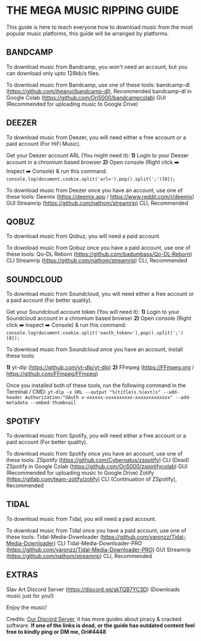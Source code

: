 # **THE MEGA MUSIC RIPPING GUIDE**

This guide is here to teach everyone how to download music from the most popular music platforms, this guide will be arranged by platforms.

## **BANDCAMP**
To download music from Bandcamp, you won't need an account, but you can download only upto 128kb/s files.

To download music from Bandcamp, use one of these tools:
bandcamp-dl (<https://github.com/iheanyi/bandcamp-dl>), Recommended
bandcamp-dl in Google Colab (<https://github.com/Ori5000/bandcampcolab>) GUI (Recommended for uploading music to Google Drive)

## **DEEZER**
To download music from Deezer, you will need either a free account or a paid account (For HiFi Music).

Get your Deezer account ARL (You might need it):
**1)** Login to your Deezer account in a chromium based browser
**2)** Open console (Right click ➡️ Inspect ➡️ Console) & run this command: `console.log(document.cookie.split('arl=').pop().split(';')[0]);`

To download music from Deezer once you have an account, use one of these tools:
Deemix (<https://deemix.app> / <https://www.reddit.com/r/deemix>) GUI
Streamrip (<https://github.com/nathom/streamrip>) CLI, Recommended

## **QOBUZ**
To download music from Qobuz, you will need a paid account.

To download music from Qobuz once you have a paid account, use one of these tools:
Qo-DL Reborn (<https://github.com/badumbass/Qo-DL-Reborn>) CLI
Streamrip (<https://github.com/nathom/streamrip>) CLI, Recommended

## **SOUNDCLOUD**
To download music from Soundcloud, you will need either a free account or a paid account (For better quality).

Get your Soundcloud account token (You will need it):
**1)** Login to your Soundcloud account in a chromium based browser
**2)** Open console (Right click ➡️ Inspect ➡️ Console) & run this command: `console.log(document.cookie.split('oauth_token=').pop().split(';')[0]);`

To download music from Soundcloud once you have an account, install these tools:

**1)** yt-dlp (<https://github.com/yt-dlp/yt-dlp>)
**2)** FFmpeg (<https://FFmpeg.org> / <https://github.com/FFmpeg/FFmpeg>)

Once you installed both of these tools, run the following command in the Terminal / CMD:
`yt-dlp -x URL --output "%(title)s.%(ext)s" --add-header Authorization:"OAuth x-xxxxxx-xxxxxxxxxx-xxxxxxxxxxxxx" --add-metadata --embed-thumbnail`

## **SPOTIFY**
To download music from Spotify, you will need either a free account or a paid account (For better quality).

To download music from Spotify once you have an account, use one of these tools:
ZSpotify (<https://github.com/Cybernatus/zspotify>) CLI (Dead)
ZSpotify in Google Colab (<https://github.com/Ori5000/zspotifycolab>) GUI (Recommended for uploading music to Google Drive)
Zotify (<https://gitlab.com/team-zotify/zotify>) CLI (Continuation of ZSpotify), Recommended

## **TIDAL**
To download music from Tidal, you will need a paid account.

To download music from Tidal once you have a paid account, use one of these tools:
Tidal-Media-Downloader (<https://github.com/yaronzz/Tidal-Media-Downloader>) CLI
Tidal-Media-Downloader-PRO (<https://github.com/yaronzz/Tidal-Media-Downloader-PRO>) GUI
Streamrip (<https://github.com/nathom/streamrip>) CLI, Recommended

## **EXTRAS**
Slav Art Discord Server (<https://discord.gg/skTQB7YC3D>) (Downloads music just for you!)

Enjoy the music!

Credits: [Our Discord Server](https://discord.gg/enMG8bXUbn), it has more guides about piracy & cracked software.
**If one of the links is dead, or the guide has outdated content feel free to kindly ping or DM me, Ori#4448**
